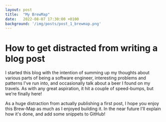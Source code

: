 ```yaml
---
layout: post
title:  "My BrewMap"
date:   2022-08-07 17:30:00 +0100
background: '/img/posts/post_1_brewmap.png'
---
```


# How to get distracted from writing a blog post

I started this blog with the intention of summing up my thoughts about various
parts of being a software engineer, interesting problems and patterns I've run into,
and occasionally talk about a beer I found on my travels. As with any great aspiration, 
it hit a couple of speed-bumps, but we're finally here! 

As a huge distraction from actually publishing a first post, I hope you enjoy
this Brew-Map as much as I enjoyed building it. In the near future I'll explain how it's done,
and add some snippets to GitHub!


<html>
  <div id="googleMap" style="width: 500px; height: 400px;"></div>

  <script>
    function myMap() {
      var mydata = {{site.data.untappd | jsonify}}
      // console.log(mydata); 

      var mapProp= {
            zoom: 3,
            center: new google.maps.LatLng(51.47, 0.00),
            mapTypeId: google.maps.MapTypeId.ROADMAP
          };
  
      var map = new google.maps.Map(document.getElementById("googleMap"),mapProp);
  
      var infowindow = new google.maps.InfoWindow();
  
      var marker, i;
  
      for (i = 0; i < mydata.length; i++) {
        marker = new google.maps.Marker({
          position: new google.maps.LatLng(mydata[i]["venue_lat"], mydata[i]["venue_lng"]),
          map: map
        });
  
      google.maps.event.addListener(marker, 'click', (function (marker, i) {
        return function () {
          beerName = mydata[i]["beer_name"]
          beerUrl = mydata[i]["beer_url"]
          venueName = mydata[i]["venue_name"]
          brewery = mydata[i]["brewery_name"]
          breweryUrl = mydata[i]["brewery_url"]
          checkinUrl = mydata[i]["checkin_url"]
          checkinImg = mydata[i]["photo_url"]
          createdAt = mydata[i]["created_at"]
          content = 
                 '<div id="content">' +
                 '<h1 id="firstHeading" class="firstHeading">'+beerName+'</h1>' +
                 '<div id="bodyContent">' +
                 '<p><a href="'+beerUrl+'">'+beerName+'</a> - <a href="'+breweryUrl+'">'+brewery+'</a></p>' + 
                 '<p>'+venueName+'</p>' + 
                 '<p><a href="'+checkinUrl+'">Check-In - ' + createdAt + '</a></p>' +
                 '<img src="'+checkinImg+'" width="100" height="auto">' + 
                 '</div>';
          infowindow.setContent(content);
          infowindow.open(map, marker);
        }
      })(marker, i));
    }
  }
  </script>

  <script src="https://maps.googleapis.com/maps/api/js?key=AIzaSyDWEYdTqtEEZSQQygAtWpTEUqchtkHpLNo&callback=myMap"></script>
</html>
